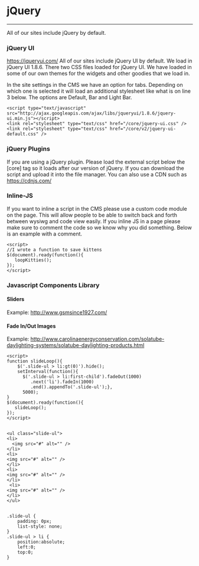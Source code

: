 # <i class="fas fa-code"></i> jQuery 
***
All of our sites include jQuery by default.  

### jQuery UI 

https://jqueryui.com/
All of our sites include jQuery UI by default. We load in jQuery UI 1.8.6. There two CSS files loaded for jQuery UI. We have loaded in some of our own themes for the widgets and other goodies that we load in. 

In the site settings in the CMS we have an option for tabs. Depending on which one is selected it will load an additional stylesheet like what is on line 3 below.  The options are Default, Bar and Light Bar. 


    <script type="text/javascript" src="http://ajax.googleapis.com/ajax/libs/jqueryui/1.8.6/jquery-ui.min.js"></script>
    <link rel="stylesheet" type="text/css" href="/core/jquery-ui.css" />
    <link rel="stylesheet" type="text/css" href="/core/v2/jquery-ui-default.css" />


### <i class="fas fa-code"></i> jQuery Plugins 

If you are using a jQuery plugin. Please load the external script below the [core] tag so it loads after our version of jQuery.  If you can download the script and upload it into the file manager. You can also use a CDN such as https://cdnjs.com/

### Inline-JS 

If you want to inline a script in the CMS please use a custom code module on the page. This will allow people to be able to switch back and forth between wysiwg and code view easily.  If you inline JS in a page please make sure to comment the code so we know why you did something. Below is an example with a comment.


    <script>
    //I wrote a function to save kittens
    $(document).ready(function(){
       loopKitties();
    });
    </script>


### Javascript Components Library
#### Sliders 
Example: http://www.gsmsince1927.com/

#### Fade In/Out Images 
Example: http://www.carolinaenergyconservation.com/solatube-daylighting-systems/solatube-daylighting-products.html

    <script>
    function slideLoop(){
        $('.slide-ul > li:gt(0)').hide();
        setInterval(function(){
          $('.slide-ul > li:first-child').fadeOut(1000)
             .next('li').fadeIn(1000)
             .end().appendTo('.slide-ul');}, 
          5000);
    }
    $(document).ready(function(){
       slideLoop();
    });
    </script>


    <ul class="slide-ul">
    <li>
      <img src="#" alt="" />
    </li>
    <li>
    <img src="#" alt="" />
    </li>
    <li>
    <img src="#" alt="" />
    </li>
     <li>
    <img src="#" alt="" />
    </li>
    </ul>


    .slide-ul {
        padding: 0px;
        list-style: none;
    }
    .slide-ul > li {
        position:absolute; 
        left:0; 
        top:0;
    }

